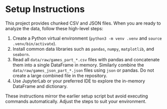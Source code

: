# Setup Instructions

This project provides chunked CSV and JSON files. When you are ready to analyze the data, follow these high-level steps:

1. Create a Python virtual environment (`python3 -m venv .venv` and `source .venv/bin/activate`).
2. Install common data libraries such as `pandas`, `numpy`, `matplotlib`, and `seaborn`.
3. Read all `data/raw/games_part_*.csv` files with pandas and concatenate them into a single DataFrame in memory. Similarly combine the `data/raw/games_json_part_*.json` files using `json` or pandas. Do not create a large combined file in the repository.
4. Use JupyterLab or your preferred IDE to explore the in-memory DataFrame and dictionary.

These instructions mirror the earlier setup script but avoid executing commands automatically. Adjust the steps to suit your environment.
